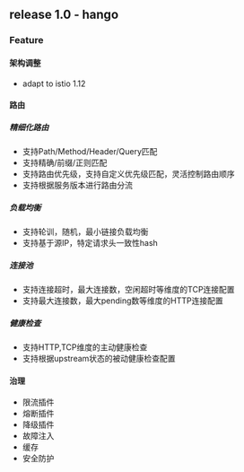 ## release 1.0 - hango

### Feature
#### 架构调整 
* adapt to istio 1.12

#### 路由
##### 精细化路由
* 支持Path/Method/Header/Query匹配
* 支持精确/前缀/正则匹配
* 支持路由优先级，支持自定义优先级匹配，灵活控制路由顺序
* 支持根据服务版本进行路由分流

##### 负载均衡
* 支持轮训，随机，最小链接负载均衡
* 支持基于源IP，特定请求头一致性hash

##### 连接池
* 支持连接超时，最大连接数，空闲超时等维度的TCP连接配置
* 支持最大连接数，最大pending数等维度的HTTP连接配置

##### 健康检查
* 支持HTTP,TCP维度的主动健康检查
* 支持根据upstream状态的被动健康检查配置

#### 治理
* 限流插件
* 熔断插件
* 降级插件
* 故障注入
* 缓存
* 安全防护